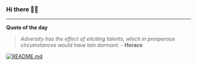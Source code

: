 ### Hi there 👋🏻


---

**Quote of the day**

> *Adversity has the effect of eliciting talents, which in prosperous circumstances would have lain dormant.* - **Horace** 

[![README.md](https://github.com/marcolovazzano/marcolovazzano/actions/workflows/readme.yml/badge.svg?branch=main)](https://github.com/marcolovazzano/marcolovazzano/actions/workflows/readme.yml)
